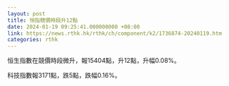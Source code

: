 ```yaml
---
layout: post
title: 恒指競價時段升12點
date: 2024-01-19 09:25:41.000000000 +08:00
link: https://news.rthk.hk/rthk/ch/component/k2/1736874-20240119.htm
categories: rthk
---
```


恒生指數在競價時段微升，報15404點，升12點，升幅0.08%。

科技指數報3171點，跌5點，跌幅0.16%。
